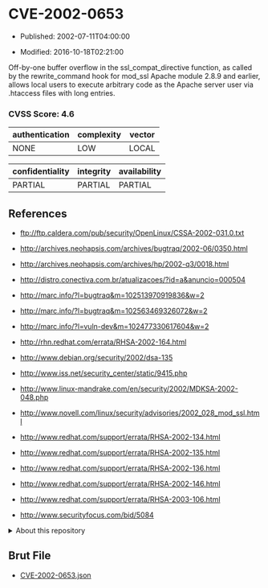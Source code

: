 # CVE-2002-0653

- Published: 2002-07-11T04:00:00

- Modified: 2016-10-18T02:21:00

Off-by-one buffer overflow in the ssl_compat_directive function, as called by the rewrite_command hook for mod_ssl Apache module 2.8.9 and earlier, allows local users to execute arbitrary code as the Apache server user via .htaccess files with long entries.

### CVSS Score: **4.6**

| authentication | complexity | vector |
| --- | --- | --- |
| NONE | LOW | LOCAL |

| confidentiality | integrity | availability |
| --- | --- | --- |
| PARTIAL | PARTIAL | PARTIAL |

## References

* ftp://ftp.caldera.com/pub/security/OpenLinux/CSSA-2002-031.0.txt

* http://archives.neohapsis.com/archives/bugtraq/2002-06/0350.html

* http://archives.neohapsis.com/archives/hp/2002-q3/0018.html

* http://distro.conectiva.com.br/atualizacoes/?id=a&anuncio=000504

* http://marc.info/?l=bugtraq&m=102513970919836&w=2

* http://marc.info/?l=bugtraq&m=102563469326072&w=2

* http://marc.info/?l=vuln-dev&m=102477330617604&w=2

* http://rhn.redhat.com/errata/RHSA-2002-164.html

* http://www.debian.org/security/2002/dsa-135

* http://www.iss.net/security_center/static/9415.php

* http://www.linux-mandrake.com/en/security/2002/MDKSA-2002-048.php

* http://www.novell.com/linux/security/advisories/2002_028_mod_ssl.html

* http://www.redhat.com/support/errata/RHSA-2002-134.html

* http://www.redhat.com/support/errata/RHSA-2002-135.html

* http://www.redhat.com/support/errata/RHSA-2002-136.html

* http://www.redhat.com/support/errata/RHSA-2002-146.html

* http://www.redhat.com/support/errata/RHSA-2003-106.html

* http://www.securityfocus.com/bid/5084

<details>
<summary>About this repository</summary> 

  This repository is part of the project [Live Hack CVE](https://github.com/Live-Hack-CVE). Main website can be found [www.live-hack.org](https://www.live-hack.org) 
  
  Made by [Sn0wAlice](https://github.com/Sn0wAlice) for the people that care about security and need to have a feed of the latest CVEs. Hope you enjoy it, don't forget to star the repo and follow me on [Twitter](https://twitter.com/Sn0wAlice) and [Github](https://github.com/Sn0wAlice). And that is my [personnal website](https://www.alice-snow.me/)

  - [Home Page](https://github.com/Live-Hack-CVE)
  - [Framework](https://github.com/Live-Hack-CVE/cve-framework)
  - [CVE database](https://github.com/Live-Hack-CVE/full_database)
  - [Changelog](https://github.com/Live-Hack-CVE/Changelog)
</details>

## Brut File

* [CVE-2002-0653.json](https://raw.githubusercontent.com/Live-Hack-CVE/full_database/main/cves/2002/CVE-2002-0653.json)

